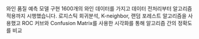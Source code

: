 와인 품질 예측 모델 구현
1600개의 와인 데이터를 가지고 데이터 전처리부터 알고리즘 적용까지 시행했습니다. 
로지스틱 회귀분석, K-neighbor, 랜덤 포레스트 알고리즘을 사용했고 ROC 커브와 Confusion Matrix를 사용한 시각화를 통해 알고리즘 간의 정확도를 비교
